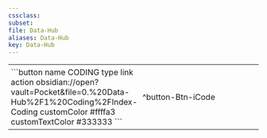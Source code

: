 ```yaml
---
cssclass:
subset:
file: Data-Hub
aliases: Data-Hub
key: Data-Hub
---
```

<table style="width: 100%">
<tr>
<td style="width: 50%; padding: 5px;">
```button
name CODING
type link
action obsidian://open?vault=Pocket&file=0.%20Data-Hub%2F1%20Coding%2FIndex-Coding
customColor #ffffa3
customTextColor #333333
```
</td><td style="width: 50%; padding: 5px;">

^button-Btn-iCode

